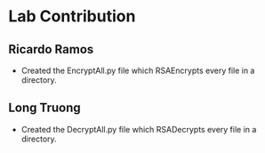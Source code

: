 # Lab Contribution
## Ricardo Ramos
* Created the EncryptAll.py file which RSAEncrypts every file in a directory.
## Long Truong
* Created the DecryptAll.py file which RSADecrypts every file in a directory.
